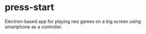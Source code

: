 # press-start
Electron-based app for playing nes games on a big screen using smartphone as a controller.
